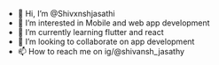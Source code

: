 - 👋 Hi, I’m @Shivxnshjasathi
- 👀 I’m interested in Mobile and web app development
- 🌱 I’m currently learning flutter and react
- 💞️ I’m looking to collaborate on app development
- 📫 How to reach me on ig/@shivansh_jasathy

<!---
Shivxnshjasathi/Shivxnshjasathi is a ✨ special ✨ repository because its `README.md` (this file) appears on your GitHub profile.
You can click the Preview link to take a look at your changes.
--->
